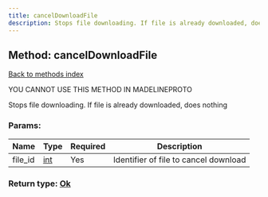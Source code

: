 ```yaml
---
title: cancelDownloadFile
description: Stops file downloading. If file is already downloaded, does nothing
---
```

## Method: cancelDownloadFile  
[Back to methods index](index.md)


YOU CANNOT USE THIS METHOD IN MADELINEPROTO


Stops file downloading. If file is already downloaded, does nothing

### Params:

| Name     |    Type       | Required | Description |
|----------|---------------|----------|-------------|
|file\_id|[int](../types/int.md) | Yes|Identifier of file to cancel download|


### Return type: [Ok](../types/Ok.md)

